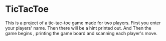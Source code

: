 # TicTacToe
This is a project of a tic-tac-toe game made for two players.
First you enter your players' name.
Then there will be a hint printed out.
And Then the game begins , printing the game board and scanning each player's move.
